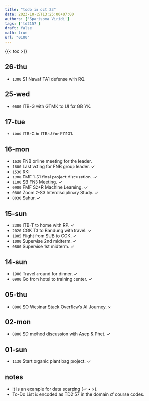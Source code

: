 ```yaml
---
title: "todo in oct 23"
date: 2023-10-15T13:25:00+07:00
authors: ['Sparisoma Viridi']
tags: ['td2157']
draft: false
math: true
url: "0100"
---
```

{{< toc >}}


## 26-thu
+ `1300` S1 Nawaf TA1 defense with RQ.


## 25-wed
+ `0600` ITB-G with GTMK to UI for GB YK.


## 17-tue
+ `1000` ITB-G to ITB-J for FI1101.

## 16-mon
+ `1630` FNB online meeting for the leader.
+ `1600` Last voting for FNB group leader. &check;
+ `1530` RKI 
+ `1300` FMF 1-S1 final project discusstion. &check;
+ `1100` SB FNB Meeting.  &check;
+ `0900` FMF S2+R Machine Learning. &check;
+ `0800` Zoom 2-S3 Interdisciplinary Study. &check;
+ `0030` Sahur. &check;


## 15-sun
+ `2300` ITB-T to home with RP. &check;
+ `2020` CGK T3 to Bandung with travel. &check;
+ `1805` Flight from SUB to CGK. &check;
+ `1000` Supervise 2nd midterm. &check;
+ `0800` Supervise 1st midterm. &check;


## 14-sun
+ `1900` Travel around for dinner. &check;
+ `0900` Go from hotel to training center. &check;


## 05-thu 
+ `0000` SO Webinar Stack Overflow’s AI Journey. &times;


## 02-mon
+ `0800` SD method discussion with Asep & Phet. &check;


## 01-sun
+ `1130` Start organic plant bag project. &check;


## notes
+ It is an example for data scarping (&check; &bull; &times;).
+ To-Do List is encoded as TD2157 in the domain of  course codes.
